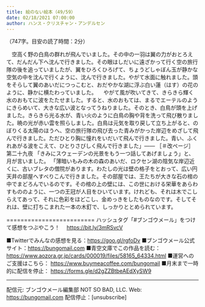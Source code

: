 ```yaml
---
title: 絵のない絵本（49/59）
date: 02/18/2021 07:00:00
author: ハンス・クリスチャン・アンデルセン
---
```


（747字。目安の読了時間：2分）

　空高く野の白鳥の群れが飛んでいました。その中の一羽は翼の力がおとろえて、だんだん下へ沈んで行きました。その眼はしだいに遠ざかって行く空の旅行隊の後を追っていましたが、翼をひろくひろげて、ちょうどしゃぼん玉が静かな空気の中を沈んで行くように、沈んで行きました。やがて水面に触れました。頭をそらして翼のあいだにつっこむと、おだやかな湖に浮ぶ白い蓮（はす）の花のように、静かに横たわっていました。 　やがて風が吹いてきて、きらきら輝く水のおもてに波をたたせました。すると、水のおもては、まるでエーテルのようにきらめいて、大きな広い波となってうねりました。そのとき、白鳥が頭を上げました。きらきら光る水が、青い火のように白鳥の胸や背を洗って飛び散りました。暁の光が赤い雲を照らしました。白鳥は元気を取り戻して立ち上がると、のぼりくる太陽のほうへ、空の旅行隊の飛び去った青みがかった岸辺をめざして飛んで行きました。ただひとり胸に憧れをいだいて飛んで行きました。青い、ふくれあがる波をこえて、ひとりさびしく飛んで行きました」―― ［＃改ページ］ 第二十九夜 「きみにスウェーデンの光景をもう一つ話してあげましょう」と、月が言いました。 「薄暗いもみの木の森のあいだ、ロクセン湖の陰気な岸辺近くに、古いブレタの僧院があります。わたしの光は壁の格子をとおって、広い円天井の部屋へすべりこんで行きました。その部屋では、王たちが大きな石の棺の中でまどろんでいるのです。その棺の上の壁には、この世における栄華をあらわすもののように、一つの王冠が人目をひいています。けれども、それは木でこしらえてあって、それに色彩をほどこし、金めっきをしたものなのです。そしてそれは、壁に打ちこまれた一本の木釘で、しっかりととめられています。

=========================
ハッシュタグ「#ブンゴウメール」をつけて感想をつぶやこう！　
https://bit.ly/3mRSvcV

■Twitterでみんなの感想を見る：https://goo.gl/rgfoDv
■ブンゴウメール公式サイト：https://bungomail.com
■青空文庫でこの作品を読む：https://www.aozora.gr.jp/cards/000019/files/58165_64334.html
■運営へのご支援はこちら： https://www.buymeacoffee.com/bungomail
■月末まで一時的に配信を停止： https://forms.gle/d2gZZBtbeAEdXySW9

-------
配信元: ブンゴウメール編集部
NOT SO BAD, LLC.
Web: https://bungomail.com
配信停止：[unsubscribe]

